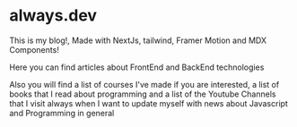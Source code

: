 # always.dev

This is my blog!, Made with NextJs, tailwind, Framer Motion and MDX Components!

Here you can find articles about FrontEnd and BackEnd technologies 

Also you will find a list of courses I've made if you are interested, a list of books that I read about programming and a list of the Youtube Channels that I visit always when I want to update myself with news about Javascript and Programming in general 
